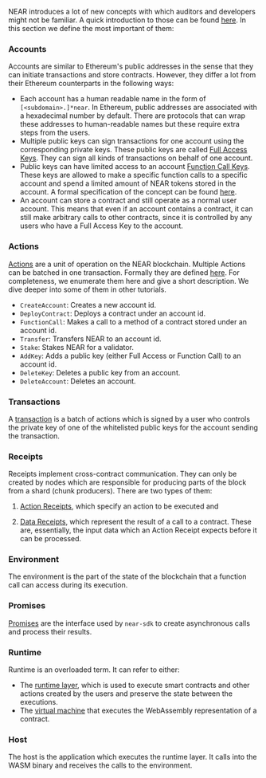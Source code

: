 NEAR introduces a lot of new concepts with which auditors and developers might not be familiar. A quick introduction to those can be found [here](https://docs.near.org/docs/concepts/new-to-near). In this section we define the most important of them:

### Accounts

Accounts are similar to Ethereum's public addresses in the sense that they can initiate transactions and store contracts. However, they differ a lot from their Ethereum counterparts in the following ways:

* Each account has a human readable name in the form of ``[<subdomain>.]*near``. In Ethereum, public addresses are associated with a hexadecimal number by default. There are protocols that can wrap these addresses to human-readable names but these require extra steps from the users.
* Multiple public keys can sign transactions for one account using the corresponding private keys. These public keys are called [Full Access Keys](https://docs.near.org/docs/concepts/account#access-keys). They can sign all kinds of transactions on behalf of one account.
* Public keys can have limited access to an account [Function Call Keys](https://docs.near.org/docs/concepts/account#function-call-keys). These keys are allowed to make a specific function calls to a specific account and spend a limited amount of NEAR tokens stored in the account. A formal specification of the concept can be found [here](https://nomicon.io/DataStructures/AccessKey.html#accesskeypermissionfunctioncall).
* An account can store a contract and still operate as a normal user account. This means that even if an account contains a contract, it can still make arbitrary calls to other contracts, since it is controlled by any users who have a Full Access Key to the account.

### Actions

[Actions](https://docs.near.org/docs/concepts/transaction#action) are a unit of operation on the NEAR blockchain. Multiple Actions can be batched in one transaction. Formally they are defined [here](https://nomicon.io/RuntimeSpec/Actions.html). For completeness, we enumerate them here and give a short description. We dive deeper into some of them in other tutorials.

* ``CreateAccount``: Creates a new account id.
* ``DeployContract``: Deploys a contract under an account id.
* ``FunctionCall``: Makes a call to a method of a contract stored under an account id.
* ``Transfer``: Transfers NEAR to an account id.
* ``Stake``: Stakes NEAR for a validator.
* ``AddKey``: Adds a public key (either Full Access or Function Call) to an account id.
* ``DeleteKey``: Deletes a public key from an account.
* ``DeleteAccount``: Deletes an account.

### Transactions

A [transaction](https://nomicon.io/RuntimeSpec/Transactions) is a batch of actions which is signed by a user who controls the private key of one of the whitelisted public keys for the account sending the transaction.

### Receipts

Receipts implement cross-contract communication. They can only be created by nodes which are responsible for producing parts of the block from a shard (chunk producers). There are two types of them: 

1. [Action Receipts](https://nomicon.io/RuntimeSpec/Receipts.html#actionreceipt), which specify an action to be executed and 

2. [Data Receipts](https://nomicon.io/RuntimeSpec/Receipts.html#datareceipt), which represent the result of a call to a contract. These are, essentially, the input data which an Action Receipt expects before it can be processed.

### Environment

The environment is the part of the state of the blockchain that a function call can access during its execution.

### Promises

[Promises](https://nomicon.io/RuntimeSpec/Components/BindingsSpec/PromisesAPI.html) are the interface used by ``near-sdk`` to create asynchronous calls and process their results.

### Runtime

Runtime is an overloaded term. It can refer to either:

* The [runtime layer](https://nomicon.io/RuntimeSpec/Runtime.html#runtime), which is used to execute smart contracts and other actions created by the users and preserve the state between the executions. 
* The [virtual machine](https://wasmer.io/) that executes the WebAssembly representation of a contract.

### Host

The host is the application which executes the runtime layer. It calls into the WASM binary and receives the calls to the environment.
